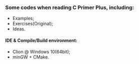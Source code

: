 ### Some codes when reading C Primer Plus, including:
* Examples;
* Exercises(Original);
* Ideas.
#### IDE & Compile/Build environment:
* Clion @ Windows 10(64bit);
* minGW + CMake.